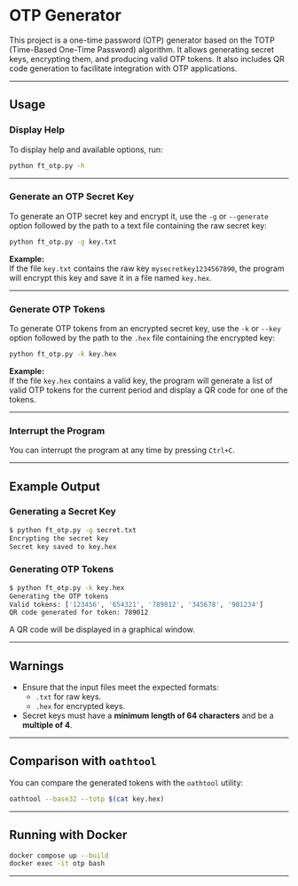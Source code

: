 # OTP Generator

This project is a one-time password (OTP) generator based on the TOTP (Time-Based One-Time Password) algorithm. It allows generating secret keys, encrypting them, and producing valid OTP tokens. It also includes QR code generation to facilitate integration with OTP applications.

---

## Usage

### Display Help

To display help and available options, run:

```bash
python ft_otp.py -h
```

---

### Generate an OTP Secret Key

To generate an OTP secret key and encrypt it, use the `-g` or `--generate` option followed by the path to a text file containing the raw secret key:

```bash
python ft_otp.py -g key.txt
```

**Example:**  
If the file `key.txt` contains the raw key `mysecretkey1234567890`, the program will encrypt this key and save it in a file named `key.hex`.

---

### Generate OTP Tokens

To generate OTP tokens from an encrypted secret key, use the `-k` or `--key` option followed by the path to the `.hex` file containing the encrypted key:

```bash
python ft_otp.py -k key.hex
```

**Example:**  
If the file `key.hex` contains a valid key, the program will generate a list of valid OTP tokens for the current period and display a QR code for one of the tokens.

---

### Interrupt the Program

You can interrupt the program at any time by pressing `Ctrl+C`.

---

## Example Output

### Generating a Secret Key

```bash
$ python ft_otp.py -g secret.txt
Encrypting the secret key
Secret key saved to key.hex
```

### Generating OTP Tokens

```bash
$ python ft_otp.py -k key.hex
Generating the OTP tokens
Valid tokens: ['123456', '654321', '789012', '345678', '901234']
QR code generated for token: 789012
```

A QR code will be displayed in a graphical window.

---

## Warnings

- Ensure that the input files meet the expected formats:
  - `.txt` for raw keys.
  - `.hex` for encrypted keys.
- Secret keys must have a **minimum length of 64 characters** and be a **multiple of 4**.

---

## Comparison with `oathtool`

You can compare the generated tokens with the `oathtool` utility:

```bash
oathtool --base32 --totp $(cat key.hex)
```

---

## Running with Docker

```bash
docker compose up --build
docker exec -it otp bash
```

---

